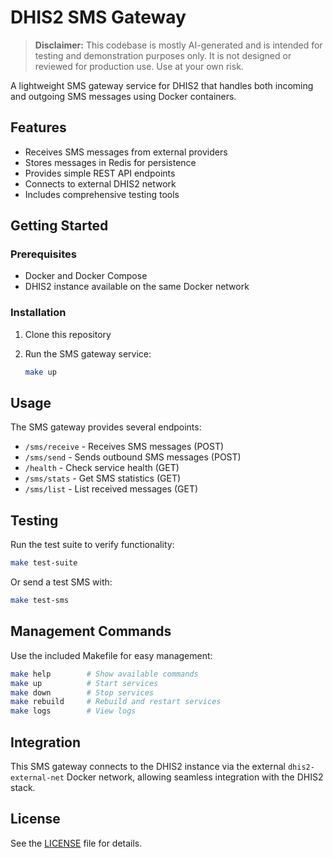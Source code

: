 # DHIS2 SMS Gateway

> **Disclaimer:** This codebase is mostly AI-generated and is intended for testing and demonstration purposes only. It is not designed or reviewed for production use. Use at your own risk.

A lightweight SMS gateway service for DHIS2 that handles both incoming and outgoing SMS messages using Docker containers.

## Features

- Receives SMS messages from external providers
- Stores messages in Redis for persistence
- Provides simple REST API endpoints
- Connects to external DHIS2 network
- Includes comprehensive testing tools

## Getting Started

### Prerequisites

- Docker and Docker Compose
- DHIS2 instance available on the same Docker network

### Installation

1. Clone this repository
2. Run the SMS gateway service:

   ```bash
   make up
   ```

## Usage

The SMS gateway provides several endpoints:

- `/sms/receive` - Receives SMS messages (POST)
- `/sms/send` - Sends outbound SMS messages (POST)
- `/health` - Check service health (GET)
- `/sms/stats` - Get SMS statistics (GET)
- `/sms/list` - List received messages (GET)

## Testing

Run the test suite to verify functionality:

```bash
make test-suite
```

Or send a test SMS with:

```bash
make test-sms
```

## Management Commands

Use the included Makefile for easy management:

```bash
make help        # Show available commands
make up          # Start services
make down        # Stop services
make rebuild     # Rebuild and restart services
make logs        # View logs
```

## Integration

This SMS gateway connects to the DHIS2 instance via the external `dhis2-external-net` Docker network, allowing seamless integration with the DHIS2 stack.

## License

See the [LICENSE](LICENSE) file for details.
